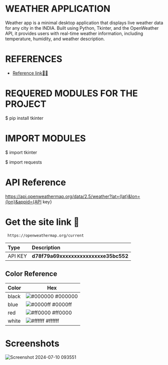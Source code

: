 
# WEATHER APPLICATION 
Weather app is a minimal desktop application that displays live weather data for any city in the INDIA. Built using Python, Tkinter, and the OpenWeather API, it provides users with real-time weather information, including temperature, humidity, and weather description.

# REFERENCES 

 - [Reference link🔗🔗](https://www.geeksforgeeks.org/forecast-weather-project-check-today-weather-for-any-location/)

# REQUERED  MODULES FOR THE PROJECT 

$ pip install tkinter

# IMPORT MODULES 

$ import tkinter

$ import requests

# API Reference

https://api.openweathermap.org/data/2.5/weather?lat={lat}&lon={lon}&appid={API key}

# Get the site link 🔗 

```
 https://openweathermap.org/current 
```

| Type     | Description                         |
| :--------| :-----------------------------------|
| API KEY  |**d78f79a69xxxxxxxxxxxxxxxe35bc552** |

## Color Reference


| Color             | Hex                                                                |
| ----------------- | ------------------------------------------------------------------ |
| black  | ![#000000](https://via.placeholder.com/10/000000?text=+) #000000 |
| blue   | ![#0000ff](https://via.placeholder.com/10/0000ff?text=+) #0000ff |
| red    | ![#ff0000](https://via.placeholder.com/10/ff0000?text=+) #ff0000 |
| white  | ![#ffffff](https://via.placeholder.com/10/ffffff?text=+) #ffffff |


# Screenshots
![Screenshot 2024-07-10 093551](https://github.com/VishalRock04/weather/assets/133562727/3fe6d218-3d13-41ae-8b08-5cb737ee3168)




